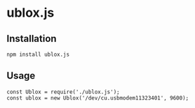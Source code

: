 # ublox.js
## Installation
```shell
npm install ublox.js
```

## Usage
```node
const Ublox = require('./ublox.js');
const ublox = new Ublox('/dev/cu.usbmodem11323401', 9600);
```
